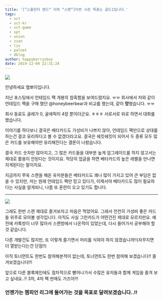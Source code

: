 ```yaml
---
title: '[“스플린터 랜드“ 이하 “스랜”]이번 시즌 목표는 골드1입니다.'
tags:
  - sct
  - sct-kr
  - sct-game
  - spt
  - union
  - zzan
  - liv
  - palnet
  - dblog
author: happyberrysboy
date: 2019-12-04 22:31:24
---
```


![](https://cdn.steemitimages.com/DQmNyZ6WYLw9Rbkd3tw2meTSoy8XukhXjfrNK8tE3aaP3xn/image.png)

안녕하세요 햅뽀이입니다.

지난 포스팅에서 언테임드 팩 개봉의 참혹함을 보여드렸지요. ㅠㅠ 회사에서 저와 같이 언테임드 팩을 구매 했던 @honeybeerbear과 비교를 했는데, 같이 **망**했습니다. ㅠㅠ

회사 동료도 골레가 0, 골에픽이 4장 뿐이더군요. ㅎㅎㅎ 서로서로 위로 하면서 대화를 했습니다.

이야기를 하다보니 결국은 베타카드도 가성비가 나쁘지 않아, 언테임드 팩만으로 상대를 하는건 결코 유리하다고 볼 수 없겠더라고요. 결국은 쉐킷쉐킷이 되어서 두 종류 모두 많은 카드를 보유해야만 유리해진다는 결론이 나왔습니다.

결국 카드 숫자만 많아지고, 그 많은 카드들을 대부분 높게 업그레이드를 하지 않고서는 제대로 활용이 안된다는 것이지요. 적당히 업글을 하면 베타카드의 높은 레벨을 만나면 지게된다는 말이지요.

지금까지 쭈욱 스랜을 해온 유저분들은 베타카드도 꽤나 많이 가지고 있어 큰 부담은 없을 수 있지만, 저는 원래 언테임드 팩만 믿고 있다가, 이제서야 베타카드도 많이 필요하다는 사실을 알게되니, 나름 또 혼란이 오고 있기도 합니다.

___

![](https://cdn.steemitimages.com/DQmUnHbGYQpvTiFfRFpBRZdhmGDMp4AxdFwJNf7ogV46H7p/image.png)

그래도 한번 스랜 제대로 즐겨보자고 마음은 먹었어요. 그래서 천천히 가성비 좋은 카드들 위주로 모아볼 생각입니다. 아직도 사실 그런카드가 어떤건진 제대로 모르지만요. 예전에 카톡방이 너무 많아서 스랜방에서 나온적이 있었는데, 다시 들어가서 공부해야 할 것 같습니다.

다른 개발건도 많지만, 또 이렇게 즐기면서 머리를 식혀야 하지 않겠숩니까!!(자꾸지면 더 열받는다는건 단점!!)

아직 토너먼트도 한번도 참여해본적이 없는데, 토너먼트도 한번 참여해 보겠습니다!! 즐겨보겠습니다!!!

앞으로 다른 블록체인에도 점차적으로 뻗어나가서 수많은 유저들과 함께 게임을 즐겨 보고 싶네요..!! 3차, 4차 팩 판매도 가즈아!!!

### 언젠가는 챔피언 리그에 들어가는 것을 목표로 달려보겠습니다..!!